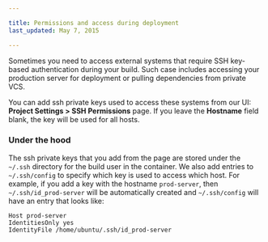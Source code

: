 ```yaml
---

title: Permissions and access during deployment
last_updated: May 7, 2015

---
```


Sometimes you need to access external systems that require SSH key-based authentication during your build. Such case includes accessing your production server for deployment or pulling dependencies from private VCS.

You can add ssh private keys used to access these systems from our UI: **Project Settings > SSH Permissions** page.
If you leave the **Hostname** field blank, the key will be used for all hosts.

### Under the hood
The ssh private keys that you add from the page are stored under the `~/.ssh` directory for the build user in the container. We also add entries to `~/.ssh/config` to specify which key is used to access which host. For example, if you add a key with the hostname `prod-server`, then `~/.ssh/id_prod-server` will be automatically created and `~/.ssh/config` will have an entry that looks like:

```
Host prod-server
IdentitiesOnly yes
IdentityFile /home/ubuntu/.ssh/id_prod-server
```
